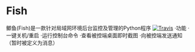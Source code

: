 # Fish
鲫鱼(Fish)是一款针对局域网环境后台监控及管理的Python程序
[![Travis](https://img.shields.io/badge/%E4%B8%8B%E8%BD%BD-download-brightgreen.svg)](https://github.com/chenianlaocu/Fish/releases)
·功能
·一键关机/重启
·运行控制台命令
·查看被控端桌面即时截图
·向被控端发送通知（暂时被定义为消息）
